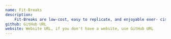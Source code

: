 ```yaml
---
name: Fit-Breaks
description:
    Fit-Breaks are low-cost, easy to replicate, and enjoyable exer- cises. Instead of sitting quietly for ten minutes staring at a phone; stretching, moving, and getting a short burst of physical activity has a positive benefit for students. And the good news is: they actually enjoy it.
github: GitHub URL
website: Website URL, if you don't have a website, use GitHub URL
---
```


